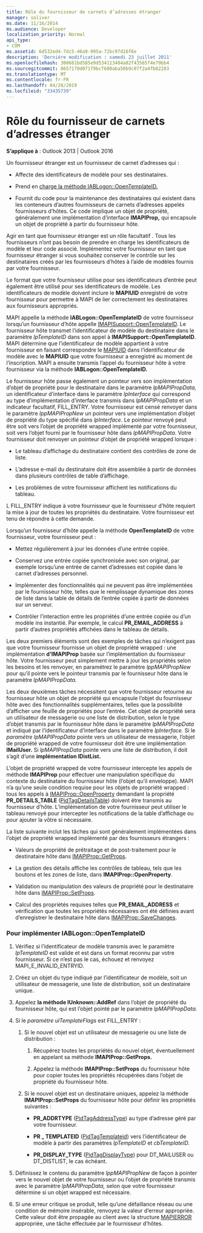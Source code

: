 ```yaml
---
title: Rôle du fournisseur de carnets d’adresses étranger
manager: soliver
ms.date: 11/16/2014
ms.audience: Developer
localization_priority: Normal
api_type:
- COM
ms.assetid: 6d532ed4-7dc5-46a9-995a-72bc97d16f6e
description: 'Derniére modification : samedi 23 juillet 2011'
ms.openlocfilehash: 300681bd585e9d534113404a82f43565f4e79bb4
ms.sourcegitcommit: 8657170d071f9bcf680aba50b9c07f2a4fb82283
ms.translationtype: MT
ms.contentlocale: fr-FR
ms.lasthandoff: 04/28/2019
ms.locfileid: "33435739"
---
```

# <a name="acting-as-a-foreign-address-book-provider"></a>Rôle du fournisseur de carnets d’adresses étranger

**S’applique à** : Outlook 2013 | Outlook 2016 
  
Un fournisseur étranger est un fournisseur de carnet d’adresses qui : 
  
- Affecte des identificateurs de modèle pour ses destinataires.
    
- Prend en [charge la méthode IABLogon::OpenTemplateID.](iablogon-opentemplateid.md) 
    
- Fournit du code pour la maintenance des destinataires qui existent dans les conteneurs d’autres fournisseurs de carnets d’adresses appelés fournisseurs d’hôtes. Ce code implique un objet de propriété, généralement une implémentation d’interface **IMAPIProp,** qui encapsule un objet de propriété à partir du fournisseur hôte. 
    
Agir en tant que fournisseur étranger est un rôle facultatif . Tous les fournisseurs n’ont pas besoin de prendre en charge les identificateurs de modèle et leur code associé. Implémentez votre fournisseur en tant que fournisseur étranger si vous souhaitez conserver le contrôle sur les destinataires créés par les fournisseurs d’hôtes à l’aide de modèles fournis par votre fournisseur. 
  
Le format que votre fournisseur utilise pour ses identificateurs d’entrée peut également être utilisé pour ses identificateurs de modèle. Les identificateurs de modèle doivent inclure le **MAPIUID** enregistré de votre fournisseur pour permettre à MAPI de lier correctement les destinataires aux fournisseurs appropriés. 
  
MAPI appelle la méthode **IABLogon::OpenTemplateID** de votre fournisseur lorsqu’un fournisseur d’hôte appelle [IMAPISupport::OpenTemplateID](imapisupport-opentemplateid.md). Le fournisseur hôte transmet l’identificateur de modèle du destinataire dans le paramètre  _lpTemplateID_ dans son appel à **IMAPISupport::OpenTemplateID**. MAPI détermine que l’identificateur de modèle appartient à votre fournisseur en faisant correspondre le [MAPIUID](mapiuid.md) dans l’identificateur de modèle avec le **MAPIUID** que votre fournisseur a enregistré au moment de l’inscription. MAPI a ensuite transmis l’appel du fournisseur hôte à votre fournisseur via la méthode **IABLogon::OpenTemplateID.** 
  
Le fournisseur hôte passe également un pointeur vers son implémentation d’objet de propriété pour le destinataire dans le paramètre  _lpMAPIPropData,_ un identificateur d’interface dans le paramètre  _lpInterface_ qui correspond au type d’implémentation d’interface transmis dans  _lpMAPIPropData_ et un indicateur facultatif, FILL_ENTRY. Votre fournisseur est censé renvoyer dans le paramètre  _lppMAPIPropNew_ un pointeur vers une implémentation d’objet de propriété du type spécifié dans  _lpInterface_. Le pointeur renvoyé peut être soit vers l’objet de propriété wrapped implémenté par votre fournisseur, soit vers l’objet fourni par le fournisseur hôte dans  _lpMAPIPropData_. Votre fournisseur doit renvoyer un pointeur d’objet de propriété wrapped lorsque :
  
- Le tableau d’affichage du destinataire contient des contrôles de zone de liste.
    
- L’adresse e-mail du destinataire doit être assemblée à partir de données dans plusieurs contrôles de table d’affichage.
    
- Les problèmes de votre fournisseur affichent les notifications du tableau.
    
L FILL_ENTRY indique à votre fournisseur que le fournisseur d’hôte requiert la mise à jour de toutes les propriétés du destinataire. Votre fournisseur est tenu de répondre à cette demande.
  
Lorsqu’un fournisseur d’hôte appelle la méthode **OpenTemplateID** de votre fournisseur, votre fournisseur peut : 
  
- Mettez régulièrement à jour les données d’une entrée copiée.
    
- Conservez une entrée copiée synchronisée avec son original, par exemple lorsqu’une entrée de carnet d’adresses est copiée dans le carnet d’adresses personnel.
    
- Implémenter des fonctionnalités qui ne peuvent pas être implémentées par le fournisseur hôte, telles que le remplissage dynamique des zones de liste dans la table de détails de l’entrée copiée à partir de données sur un serveur.
    
- Contrôler l’interaction entre les propriétés d’une entrée copiée ou d’un modèle ins instantié. Par exemple, le calcul **PR_EMAIL_ADDRESS** à partir d’autres propriétés affichées dans le tableau de détails. 
    
Les deux premiers éléments sont des exemples de tâches qui n’exigent pas que votre fournisseur fournisse un objet de propriété wrapped : une implémentation **d’IMAPIProp** basée sur l’implémentation du fournisseur hôte. Votre fournisseur peut simplement mettre à jour les propriétés selon les besoins et les renvoyer, en paramétrez le paramètre _lppMAPIPropNew_ pour qu’il pointe vers le pointeur transmis par le fournisseur hôte dans le paramètre _lpMAPIPropData._ 
  
Les deux deuxièmes tâches nécessitent que votre fournisseur retourne au fournisseur hôte un objet de propriété qui encapsule l’objet du fournisseur hôte avec des fonctionnalités supplémentaires, telles que la possibilité d’afficher une feuille de propriétés pour l’entrée. Cet objet de propriété sera un utilisateur de messagerie ou une liste de distribution, selon le type d’objet transmis par le fournisseur hôte dans le paramètre _lpMAPIPropData_ et indiqué par l’identificateur d’interface dans le paramètre _lpInterface._ Si le _paramètre lpMAPIPropData_ pointe vers un utilisateur de messagerie, l’objet de propriété wrapped de votre fournisseur doit être une implémentation **IMailUser.** Si _lpMAPIPropData_ pointe vers une liste de distribution, il doit s’agit d’une **implémentation IDistList.** 
  
L’objet de propriété wrapped de votre fournisseur intercepte les appels de méthode **IMAPIProp** pour effectuer une manipulation spécifique du contexte du destinataire du fournisseur hôte (l’objet qu’il enveloppe). MAPI n’a qu’une seule condition requise pour les objets de propriété wrapped : tous les appels à [IMAPIProp::OpenProperty](imapiprop-openproperty.md) demandant la propriété **PR_DETAILS_TABLE** ([PidTagDetailsTable](pidtagdetailstable-canonical-property.md)) doivent être transmis au fournisseur d’hôte. L’implémentation de votre fournisseur peut utiliser le tableau renvoyé pour intercepter les notifications de la table d’affichage ou pour ajouter la vôtre si nécessaire. 
  
La liste suivante inclut les tâches qui sont généralement implémentées dans l’objet de propriété wrapped implémenté par des fournisseurs étrangers :
  
- Valeurs de propriété de prétraitage et de post-traitement pour le destinataire hôte dans [IMAPIProp::GetProps](imapiprop-getprops.md).
    
- La gestion des détails affiche les contrôles de tableau, tels que les boutons et les zones de liste, dans **IMAPIProp::OpenProperty**.
    
- Validation ou manipulation des valeurs de propriété pour le destinataire hôte dans [IMAPIProp::SetProps](imapiprop-setprops.md).
    
- Calcul des propriétés requises telles que **PR_EMAIL_ADDRESS** et vérification que toutes les propriétés nécessaires ont été définies avant d’enregistrer le destinataire hôte dans [IMAPIProp::SaveChanges](imapiprop-savechanges.md).
    
### <a name="to-implement-iablogonopentemplateid"></a>Pour implémenter IABLogon::OpenTemplateID
  
1. Vérifiez si l’identificateur de modèle transmis avec le paramètre  _lpTemplateID_ est valide et est dans un format reconnu par votre fournisseur. Si ce n’est pas le cas, échouez et renvoyez MAPI_E_INVALID_ENTRYID. 
    
2. Créez un objet du type indiqué par l’identificateur de modèle, soit un utilisateur de messagerie, une liste de distribution, soit un destinataire unique. 
    
3. Appelez **la méthode IUnknown::AddRef** dans l’objet de propriété du fournisseur hôte, qui est l’objet pointé par le paramètre _lpMAPIPropData._ 
    
4. Si le  _paramètre ulTemplateFlags_ est FILL_ENTRY : 
    
   1. Si le nouvel objet est un utilisateur de messagerie ou une liste de distribution :
      
      1. Récupérez toutes les propriétés du nouvel objet, éventuellement en appelant sa méthode **IMAPIProp::GetProps.** 
          
      2. Appelez la méthode **IMAPIProp::SetProps** du fournisseur hôte pour copier toutes les propriétés récupérées dans l’objet de propriété du fournisseur hôte. 
      
   2. Si le nouvel objet est un destinataire uniques, appelez la méthode **IMAPIProp::SetProps** du fournisseur hôte pour définir les propriétés suivantes : 
      
      - **PR_ADDRTYPE** ([PidTagAddressType](pidtagaddresstype-canonical-property.md)) au type d’adresse géré par votre fournisseur.
        
      - **PR \_ TEMPLATEID** ([PidTagTemplateid](pidtagtemplateid-canonical-property.md)) vers l’identificateur de modèle à partir des paramètres _lpTemplateID_ et _cbTemplateID._ 
        
      - **PR_DISPLAY_TYPE** ([PidTagDisplayType](pidtagdisplaytype-canonical-property.md)) pour DT_MAILUSER ou DT_DISTLIST, le cas échéant.
    
5. Définissez le contenu du paramètre  _lppMAPIPropNew_ de façon à pointer vers le nouvel objet de votre fournisseur ou l’objet de propriété transmis avec le paramètre  _lpMAPIPropData,_ selon que votre fournisseur détermine si un objet wrapped est nécessaire. 
    
6. Si une erreur critique se produit, telle qu’une défaillance réseau ou une condition de mémoire insérable, renvoyez la valeur d’erreur appropriée. Cette valeur doit être propagée au client avec la structure [MAPIERROR](mapierror.md) appropriée, une tâche effectuée par le fournisseur d’hôtes. 
    

